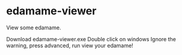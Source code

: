 # edamame-viewer
View some edamame.

Download edamame-viewer.exe
Double click on windows
Ignore the warning, press advanced, run
view your edamame!
